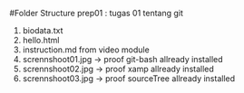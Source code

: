 #Folder Structure
prep01 : tugas 01 tentang git

1. biodata.txt
2. hello.html
3. instruction.md from video module
4. scrennshoot01.jpg -> proof git-bash allready installed
5. scrennshoot02.jpg -> proof xamp allready installed
6. scrennshoot03.jpg -> proof sourceTree allready installed
